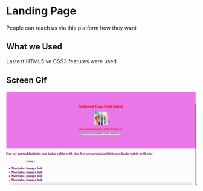 <h1> Landing Page </h1>

People can reach us via this platform how they want

<h2> What we Used</h2>

Lastest HTML5 ve CSS3 features were used

<h2> Screen Gif </h2>

![](screen.gif)